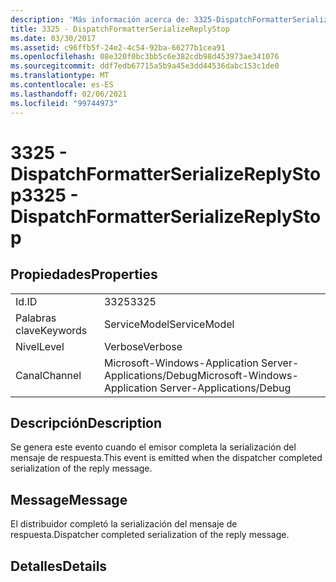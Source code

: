 ```yaml
---
description: 'Más información acerca de: 3325-DispatchFormatterSerializeReplyStop'
title: 3325 - DispatchFormatterSerializeReplyStop
ms.date: 03/30/2017
ms.assetid: c96ffb5f-24e2-4c54-92ba-66277b1cea91
ms.openlocfilehash: 08e320f0bc3bb5c6e382cdb98d453973ae341076
ms.sourcegitcommit: ddf7edb67715a5b9a45e3dd44536dabc153c1de0
ms.translationtype: MT
ms.contentlocale: es-ES
ms.lasthandoff: 02/06/2021
ms.locfileid: "99744973"
---
```

# <a name="3325---dispatchformatterserializereplystop"></a><span data-ttu-id="a256e-103">3325 - DispatchFormatterSerializeReplyStop</span><span class="sxs-lookup"><span data-stu-id="a256e-103">3325 - DispatchFormatterSerializeReplyStop</span></span>

## <a name="properties"></a><span data-ttu-id="a256e-104">Propiedades</span><span class="sxs-lookup"><span data-stu-id="a256e-104">Properties</span></span>  
  
|||  
|-|-|  
|<span data-ttu-id="a256e-105">Id.</span><span class="sxs-lookup"><span data-stu-id="a256e-105">ID</span></span>|<span data-ttu-id="a256e-106">3325</span><span class="sxs-lookup"><span data-stu-id="a256e-106">3325</span></span>|  
|<span data-ttu-id="a256e-107">Palabras clave</span><span class="sxs-lookup"><span data-stu-id="a256e-107">Keywords</span></span>|<span data-ttu-id="a256e-108">ServiceModel</span><span class="sxs-lookup"><span data-stu-id="a256e-108">ServiceModel</span></span>|  
|<span data-ttu-id="a256e-109">Nivel</span><span class="sxs-lookup"><span data-stu-id="a256e-109">Level</span></span>|<span data-ttu-id="a256e-110">Verbose</span><span class="sxs-lookup"><span data-stu-id="a256e-110">Verbose</span></span>|  
|<span data-ttu-id="a256e-111">Canal</span><span class="sxs-lookup"><span data-stu-id="a256e-111">Channel</span></span>|<span data-ttu-id="a256e-112">Microsoft-Windows-Application Server-Applications/Debug</span><span class="sxs-lookup"><span data-stu-id="a256e-112">Microsoft-Windows-Application Server-Applications/Debug</span></span>|  
  
## <a name="description"></a><span data-ttu-id="a256e-113">Descripción</span><span class="sxs-lookup"><span data-stu-id="a256e-113">Description</span></span>  

 <span data-ttu-id="a256e-114">Se genera este evento cuando el emisor completa la serialización del mensaje de respuesta.</span><span class="sxs-lookup"><span data-stu-id="a256e-114">This event is emitted when the dispatcher completed serialization of the reply message.</span></span>  
  
## <a name="message"></a><span data-ttu-id="a256e-115">Message</span><span class="sxs-lookup"><span data-stu-id="a256e-115">Message</span></span>  

 <span data-ttu-id="a256e-116">El distribuidor completó la serialización del mensaje de respuesta.</span><span class="sxs-lookup"><span data-stu-id="a256e-116">Dispatcher completed serialization of the reply message.</span></span>  
  
## <a name="details"></a><span data-ttu-id="a256e-117">Detalles</span><span class="sxs-lookup"><span data-stu-id="a256e-117">Details</span></span>
